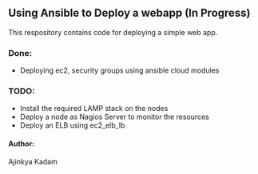 ## Using Ansible to Deploy a webapp (In Progress)
This respository contains code for deploying a simple web app. 



### Done: 
- Deploying ec2, security groups using ansible cloud modules


### TODO: 
- Install the required LAMP stack on the nodes
- Deploy a node as Nagios Server to monitor the resources
- Deploy an ELB using ec2_elb_lb
 

#### Author:
Ajinkya Kadam

